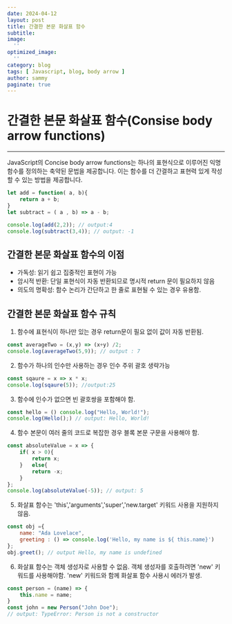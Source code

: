 ```yaml
---
date: 2024-04-12
layout: post
title: 간결한 본문 화살표 함수
subtitle:  
image: 
  ''
optimized_image:    
  ''
category: blog
tags: [ Javascript, blog, body arrow ]
author: sammy
paginate: true
---
```

# 간결한 본문 화살표 함수(Consise body arrow functions)

*****
JavaScript의 Concise body arrow functions는 하나의 표현식으로 이루어진 익명 함수를 정의하는 축약된 문법을 제공합니다. 이는 함수를 더 간결하고 표현력 있게 작성할 수 있는 방법을 제공합니다.

```js
let add = function( a, b){
    return a + b;
}
let subtract = ( a , b) => a - b;

console.log(add(2,2)); // output:4
console.log(subtract(3,4)); // output: -1
```

## 간결한 본문 화살표 함수의 이점 
* 가독성: 읽기 쉽고 집중적인 표현이 가능
* 암시적 반환: 단일 표현식이 자동 반환되므로 명시적 return 문이 필요하지 않음
* 의도의 명확성: 함수 논리가 간단하고 한 줄로 표현될 수 있는 경우 유용함.

## 간결한 본문 화살표 함수 규칙 
1. 함수에 표현식이 하나만 있는 경우 return문이 필요 없이 값이 자동 반환됨.
```js
const averageTwo = (x,y) => (x+y) /2;
console.log(averageTwo(5,9)); // output : 7
```
2. 함수가 하나의 인수만 사용하는 경우 인수 주위 괄호 생략가능
```js
const sqaure = x => x * x;
console.log(sqaure(5)); //output:25
```
3. 함수에 인수가 없으면 빈 괄호쌍을 포함해야 함.
```js
const hello = () console.log("Hello, World!");
console.log(Hello();) // output: Hello, World!
```
4. 함수 본문이 여러 줄의 코드로 복잡한 경우 블록 본문 구문을 사용해야 함.
```js
const absoluteValue = x => {
    if( x > 0){
        return x;
    }   else{
        return -x;
    }
};
console.log(absoluteValue(-5)); // output: 5
``` 
5. 화살표 함수는 'this','arguments','super','new.target' 키워드 사용을 지원하지 않음.
```js
const obj ={
    name: "Ada Lovelace",
    greeting : () => console.log('Hello, my name is ${ this.name}')
};
obj.greet(); // output Hello, my name is undefined
```
6. 화살표 함수는 객체 생성자로 사용할 수 없음. 객체 생성자를 호출하려면 'new' 키워드를 사용해야함. 'new' 키워드와 함께 화살표 함수 사용시 에러가 발생.
```js
const person = (name) => {
    this.name = name;
}
const john = new Person("John Doe");
// output: TypeError: Person is not a constructor
```
